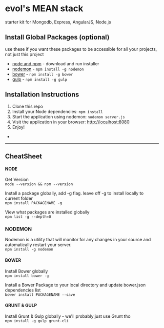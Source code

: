 # evol's MEAN stack
starter kit for Mongodb, Express, AngularJS, Node.js

## Install Global Packages (optional)
use these if you want these packages to be accessible for all your projects, not just this project

- [node and npm](http://nodejs.org/) - download and run installer
- [nodemon](http://nodemon.io/) - `npm install -g nodemon`
- [bower](http://bower.io) - `npm install -g bower`
- [gulp](http://gulpjs.com/) - `npm install -g gulp`

## Installation Instructions

1. Clone this repo
2. Install your Node dependencies: `npm install`
4. Start the application using nodemon: `nodemon server.js`
5. Visit the application in your browser: [http://localhost:8080](http://localhost:8080)
6. Enjoy!
*

---
## CheatSheet

#### NODE

Get Version<br>
`node --version && npm --version`

Install a package globally, add -g flag.  leave off -g to install locally to current folder<br>
`npm install PACKAGENAME -g`


View what packages are installed globally<br>
`npm list -g --depth=0`


### NODEMON
Nodemon is a utility that will monitor for any changes in your source and automatically restart your server.<br>
`npm install -g nodemon`


#### BOWER

Install Bower globally<br>
`npm install bower -g`

Install a Bower Package to your local directory and update bower.json dependencies  list <br>
`bower install PACKAGENAME --save`




#### GRUNT & GULP

Install Grunt & Gulp globally - we'll probably just use Grunt tho<br>
`npm install -g gulp grunt-cli`
